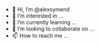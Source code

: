- 👋 Hi, I’m @alexsymend
- 👀 I’m interested in ...
- 🌱 I’m currently learning ...
- 💞️ I’m looking to collaborate on ...
- 📫 How to reach me ...

<!---
alexsymend/alexsymend is a ✨ special ✨ repository because its `README.md` (this file) appears on your GitHub profile.
You can click the Preview link to take a look at your changes.
--->
